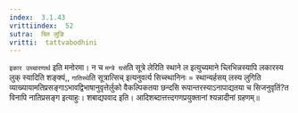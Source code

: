 ```yaml
---
index:  3.1.43
vrittiindex:  52
sutra:  च्लि लुङि
vritti:  tattvabodhini 
---
```


`इकार उच्चारणार्थ` इति मनोरमा। न च `मन्त्रे घसे`ति सूत्रे लेरिति स्थाने ल इत्युच्यमाने च्लिभिन्नस्यापि लकारस्य लुक् स्यादिति शङ्क्यं,, `गातिस्थे`ति सूत्रात्सिच् इत्यनुवर्त्य सिच्स्थानिनः = स्थान्यर्हसय् लस्य लुगिति व्याख्यायामतिप्रसङ्गाऽभावद्विभाषानुवृत्तेर्लुको वैकल्पिकतया छन्दसि रूपान्तरस्याऽनापाद्यतया च सिजनुवृतिं?त विनापि नातिप्रसङ्ग इत्याहुः। शबाद्यपवाद इति। आदिशब्दात्तत्त्दगणप्रयुक्तानां श्यन्नादीनां ग्रहणम्॥

